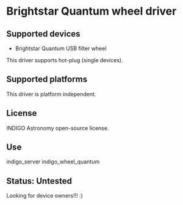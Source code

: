# Brightstar Quantum wheel driver

## Supported devices

* Brightstar Quantum USB filter wheel

This driver supports hot-plug (single devices).

## Supported platforms

This driver is platform independent.

## License

INDIGO Astronomy open-source license.

## Use

indigo_server indigo_wheel_quantum

## Status: Untested

Looking for device owners!!! :)
